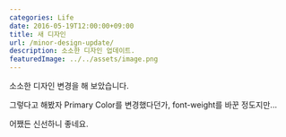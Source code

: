 ```yaml
---
categories: Life
date: 2016-05-19T12:00:00+09:00
title: 새 디자인
url: /minor-design-update/
description: 소소한 디자인 업데이트.
featuredImage: ../../assets/image.png
---
```


소소한 디자인 변경을 해 보았습니다.

그렇다고 해봤자 Primary Color를 변경했다던가, font-weight를 바꾼 정도지만...

어쨌든 신선하니 좋네요.
